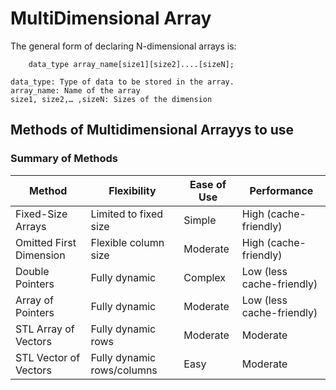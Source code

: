# MultiDimensional Array

The general form of declaring N-dimensional arrays is:  

        data_type array_name[size1][size2]....[sizeN];

    data_type: Type of data to be stored in the array.
    array_name: Name of the array
    size1, size2,… ,sizeN: Sizes of the dimension


## Methods of Multidimensional Arrayys to use
### Summary of Methods

| Method                   | Flexibility                | Ease of Use | Performance             |
|--------------------------|----------------------------|-------------|-------------------------|
| Fixed-Size Arrays        | Limited to fixed size      | Simple      | High (cache-friendly)   |
| Omitted First Dimension  | Flexible column size       | Moderate    | High (cache-friendly)   |
| Double Pointers          | Fully dynamic              | Complex     | Low (less cache-friendly) |
| Array of Pointers        | Fully dynamic              | Moderate    | Low (less cache-friendly) |
| STL Array of Vectors     | Fully dynamic rows         | Moderate    | Moderate                |
| STL Vector of Vectors    | Fully dynamic rows/columns | Easy        | Moderate                |


